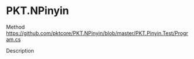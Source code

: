 # PKT.NPinyin
Method https://github.com/pktcore/PKT.NPinyin/blob/master/PKT.Pinyin.Test/Program.cs

Description